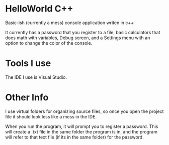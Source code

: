 # HelloWorld C++
Basic-ish (currently a mess) console application writen in c++ 
 
It currently has a password that you register to a file, basic calculators that does math with variables, Debug screen, and a Settings menu with an option to change the color of the console.

# Tools I use
The IDE I use is Visual Studio.

# Other Info
I use virtual folders for organizing source files, so once you open the project file it should look less like a mess in the IDE. 
 
When you run the program, it will prompt you to register a password. This will create a .txt file in the same folder the program is in, and the program will refer to that text file (if its in the same folder) for the password.
